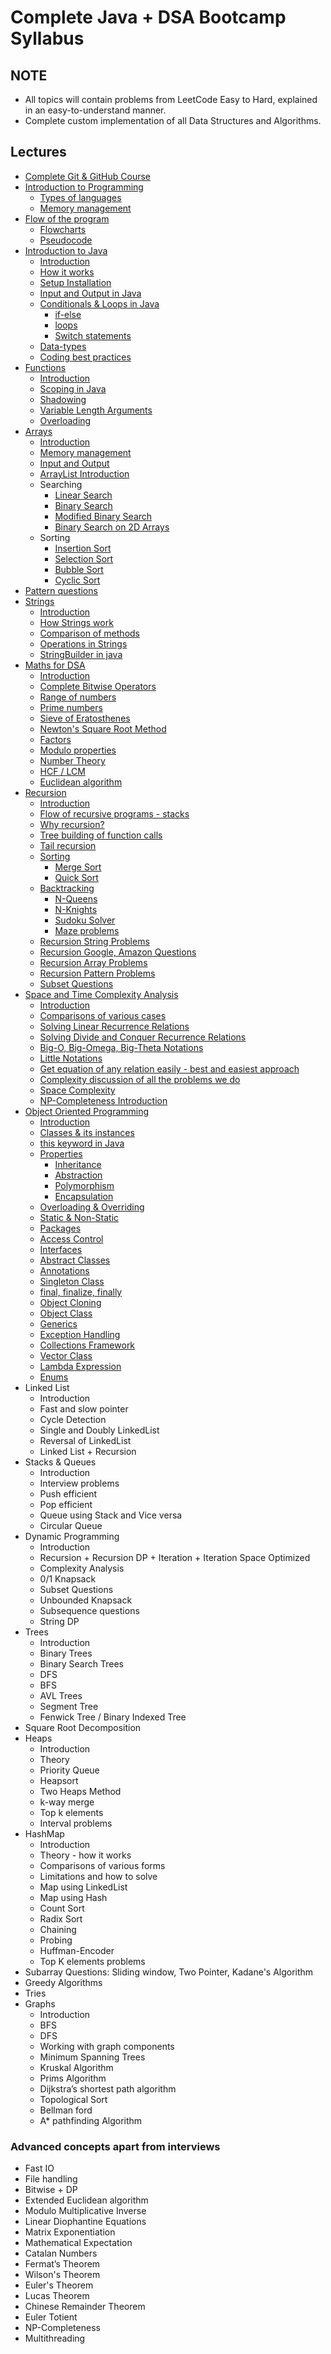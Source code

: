 ﻿# Complete Java + DSA Bootcamp Syllabus

## NOTE
- All topics will contain problems from LeetCode Easy to Hard, explained in an easy-to-understand manner.
- Complete custom implementation of all Data Structures and Algorithms.
  
## Lectures
- [Complete Git & GitHub Course](https://youtu.be/apGV9Kg7ics)
- [Introduction to Programming](https://youtu.be/wn49bJOYAZM)
    - [Types of languages](https://youtu.be/wn49bJOYAZM?t=171)
    - [Memory management](https://youtu.be/wn49bJOYAZM?t=1488)
- [Flow of the program](https://youtu.be/lhELGQAV4gg)
    - [Flowcharts](https://youtu.be/lhELGQAV4gg)
    - [Pseudocode](https://youtu.be/lhELGQAV4gg?t=715)
- [Introduction to Java](https://youtu.be/4EP8YzcN0hQ)
    - [Introduction](https://youtu.be/4EP8YzcN0hQ)
    - [How it works](https://youtu.be/4EP8YzcN0hQ?t=93)
    - [Setup Installation](https://youtu.be/4EP8YzcN0hQ?t=1486)
    - [Input and Output in Java](https://youtu.be/TAtrPoaJ7gc)
    - [Conditionals & Loops in Java](https://youtu.be/ldYLYRNaucM?t=88)
        - [if-else](https://youtu.be/ldYLYRNaucM?t=88)
        - [loops](https://youtu.be/ldYLYRNaucM?t=440)
        - [Switch statements](https://youtu.be/mA23x39DjbI)
    - [Data-types](https://youtu.be/TAtrPoaJ7gc?t=2800)
    - [Coding best practices](https://youtu.be/waGfV-IoOt8)
- [Functions](https://youtu.be/vvanI8NRlSI)
    - [Introduction](https://youtu.be/vvanI8NRlSI)
    - [Scoping in Java](https://youtu.be/vvanI8NRlSI?t=2801)
    - [Shadowing](https://youtu.be/vvanI8NRlSI?t=3584)
    - [Variable Length Arguments](https://youtu.be/vvanI8NRlSI?t=4013)
    - [Overloading](https://youtu.be/vvanI8NRlSI?t=4327)
- [Arrays](https://youtu.be/n60Dn0UsbEk)
    - [Introduction](https://youtu.be/n60Dn0UsbEk)
    - [Memory management](https://youtu.be/n60Dn0UsbEk?t=632)
    - [Input and Output](https://youtu.be/n60Dn0UsbEk?t=1675)
    - [ArrayList Introduction](https://youtu.be/n60Dn0UsbEk?t=4868)
    - Searching
        - [Linear Search](https://youtu.be/_HRA37X8N_Q)
        - [Binary Search](https://youtu.be/f6UU7V3szVw)
        - [Modified Binary Search](https://youtu.be/f6UU7V3szVw?t=2508)
        - [Binary Search on 2D Arrays](https://www.youtube.com/watch?v=enI_KyGLYPo)
    - Sorting
        - [Insertion Sort](https://youtu.be/By_5-RRqVeE)
        - [Selection Sort](https://youtu.be/Nd4SCCIHFWk)
        - [Bubble Sort](https://youtu.be/F5MZyqRp_IM)
        - [Cyclic Sort](https://youtu.be/JfinxytTYFQ)
- [Pattern questions](https://youtu.be/lsOOs5J8ycw)
- [Strings](https://www.youtube.com/watch?v=zL1DPZ0Ovlo)
    - [Introduction](https://www.youtube.com/watch?v=zL1DPZ0Ovlo)
    - [How Strings work](https://youtu.be/zL1DPZ0Ovlo?t=216)
    - [Comparison of methods](https://youtu.be/zL1DPZ0Ovlo?t=977)
    - [Operations in Strings](https://youtu.be/zL1DPZ0Ovlo?t=1681)
    - [StringBuilder in java](https://youtu.be/zL1DPZ0Ovlo?t=4199)
- [Maths for DSA](https://youtu.be/fzip9Aml6og)
    - [Introduction](https://youtu.be/fzip9Aml6og?t=20)
    - [Complete Bitwise Operators](https://youtu.be/fzip9Aml6og?t=95)
    - [Range of numbers](https://youtu.be/fzip9Aml6og?t=4169)
    - [Prime numbers](https://youtu.be/lmSpZ0bjCyQ?t=57)
    - [Sieve of Eratosthenes](https://youtu.be/lmSpZ0bjCyQ?t=850)
    - [Newton's Square Root Method](https://youtu.be/lmSpZ0bjCyQ?t=1989)
    - [Factors](https://youtu.be/lmSpZ0bjCyQ?t=3004)
    - [Modulo properties](https://youtu.be/lmSpZ0bjCyQ?t=3980)
    - [Number Theory](https://youtu.be/lmSpZ0bjCyQ?t=4405)
    - [HCF / LCM](https://youtu.be/lmSpZ0bjCyQ?t=5110)
    - [Euclidean algorithm](https://youtu.be/lmSpZ0bjCyQ?t=5520)
- [Recursion](https://www.youtube.com/playlist?list=PL9gnSGHSqcnp39cTyB1dTZ2pJ04Xmdrod)
    - [Introduction](https://youtu.be/M2uO2nMT0Bk)
    - [Flow of recursive programs - stacks](https://youtu.be/M2uO2nMT0Bk?t=2124)
    - [Why recursion?](https://youtu.be/M2uO2nMT0Bk?t=2708)
    - [Tree building of function calls](https://youtu.be/M2uO2nMT0Bk?t=3033)
    - [Tail recursion](https://youtu.be/M2uO2nMT0Bk?t=4308)
    - [Sorting](https://www.youtube.com/playlist?list=PL9gnSGHSqcnq-9CXLt9DsInytRMLoyZQ_)
        - [Merge Sort](https://youtu.be/iKGAgWdgoRk)
        - [Quick Sort](https://www.youtube.com/watch?v=Z8svOqamag8&list=PL9gnSGHSqcnr_DxHsP7AW9ftq0AtAyYqJ&index=27)
    - [Backtracking](https://youtu.be/zg5v2rlV1tM)
        - [N-Queens](https://youtu.be/nC1rbW2YSz0)
        - [N-Knights](https://youtu.be/nC1rbW2YSz0?t=2342)
        - [Sudoku Solver](https://youtu.be/nC1rbW2YSz0?t=3190)
        - [Maze problems](https://www.youtube.com/watch?v=zg5v2rlV1tM)
    - [Recursion String Problems](https://youtu.be/gdifkIwCJyg)
    - [Recursion Google, Amazon Questions](https://youtu.be/9ByWqPzfXDU)
    - [Recursion Array Problems](https://youtu.be/sTdiMLom00U)
    - [Recursion Pattern Problems](https://youtu.be/ymgnIIclCF0)
    - [Subset Questions](https://youtu.be/9ByWqPzfXDU)
- [Space and Time Complexity Analysis](https://youtu.be/mV3wrLBbuuE)
    - [Introduction](https://youtu.be/mV3wrLBbuuE)
    - [Comparisons of various cases](https://youtu.be/mV3wrLBbuuE?t=1039)
    - [Solving Linear Recurrence Relations](https://youtu.be/mV3wrLBbuuE?t=6252)
    - [Solving Divide and Conquer Recurrence Relations](https://youtu.be/mV3wrLBbuuE?t=4609)
    - [Big-O, Big-Omega, Big-Theta Notations](https://youtu.be/mV3wrLBbuuE?t=2271)
    - [Little Notations](https://youtu.be/mV3wrLBbuuE?t=2960)
    - [Get equation of any relation easily - best and easiest approach](https://youtu.be/mV3wrLBbuuE?t=8189)
    - [Complexity discussion of all the problems we do](https://youtu.be/mV3wrLBbuuE?t=3866)
    - [Space Complexity](https://youtu.be/mV3wrLBbuuE?t=3330)
    - [NP-Completeness Introduction](https://youtu.be/mV3wrLBbuuE?t=8695)
- [Object Oriented Programming](https://www.youtube.com/playlist?list=PL9gnSGHSqcno1G3XjUbwzXHL8_EttOuKk)
    - [Introduction](https://www.youtube.com/watch?v=BSVKUk58K6U)
    - [Classes & its instances](https://youtu.be/BSVKUk58K6U?t=467)
    - [this keyword in Java](https://youtu.be/BSVKUk58K6U?t=3380)
    - [Properties](https://www.youtube.com/watch?v=46T2wD3IuhM)
        - [Inheritance](https://youtu.be/46T2wD3IuhM?t=146)
        - [Abstraction](https://youtu.be/46T2wD3IuhM?t=7102)
        - [Polymorphism](https://youtu.be/46T2wD3IuhM?t=4226)
        - [Encapsulation](https://youtu.be/46T2wD3IuhM?t=7022)
    - [Overloading & Overriding](https://youtu.be/46T2wD3IuhM?t=4834)
    - [Static & Non-Static](https://youtu.be/_Ya6CN13t8k?t=1137)
    - [Packages](https://youtu.be/_Ya6CN13t8k?t=182)
    - [Access Control](https://youtu.be/W145DXs8fFg)
    - [Interfaces](https://youtu.be/rgHZa7-Dibg?t=1510)
    - [Abstract Classes](https://youtu.be/rgHZa7-Dibg?t=68)
    - [Annotations](https://youtu.be/rgHZa7-Dibg?t=3438)
    - [Singleton Class](https://youtu.be/_Ya6CN13t8k?t=4240) 
    - [final, finalize, finally](https://youtu.be/46T2wD3IuhM?t=6317)
    - [Object Cloning](https://youtu.be/OY2lPr8h93U?t=4352)
    - [Object Class](https://youtu.be/W145DXs8fFg?t=1943)
    - [Generics](https://www.youtube.com/watch?v=OY2lPr8h93U)
    - [Exception Handling](https://youtu.be/OY2lPr8h93U?t=3405)
    - [Collections Framework](https://youtu.be/9ogGan-R1pc?t=49)
    - [Vector Class](https://youtu.be/9ogGan-R1pc?t=668)
    - [Lambda Expression](https://youtu.be/OY2lPr8h93U?t=2894) 
    - [Enums](https://youtu.be/9ogGan-R1pc?t=909)
- Linked List
    - Introduction
    - Fast and slow pointer
    - Cycle Detection
    - Single and Doubly LinkedList
    - Reversal of LinkedList
    - Linked List + Recursion
- Stacks & Queues
    - Introduction
    - Interview problems
    - Push efficient
    - Pop efficient
    - Queue using Stack and Vice versa
    - Circular Queue
- Dynamic Programming
    - Introduction
    - Recursion + Recursion DP + Iteration + Iteration Space Optimized
    - Complexity Analysis
    - 0/1 Knapsack
    - Subset Questions
    - Unbounded Knapsack
    - Subsequence questions
    - String DP
- Trees
    - Introduction
    - Binary Trees
    - Binary Search Trees
    - DFS
    - BFS
    - AVL Trees
    - Segment Tree
    - Fenwick Tree / Binary Indexed Tree
- Square Root Decomposition
- Heaps
    - Introduction
    - Theory
    - Priority Queue
    - Heapsort
    - Two Heaps Method
    - k-way merge
    - Top k elements
    - Interval problems
- HashMap
    - Introduction
    - Theory - how it works
    - Comparisons of various forms
    - Limitations and how to solve
    - Map using LinkedList
    - Map using Hash
    - Count Sort
    - Radix Sort
    - Chaining
    - Probing
    - Huffman-Encoder
    - Top K elements problems
- Subarray Questions: Sliding window, Two Pointer, Kadane's Algorithm
- Greedy Algorithms
- Tries
- Graphs
    - Introduction
    - BFS
    - DFS
    - Working with graph components
    - Minimum Spanning Trees
    - Kruskal Algorithm
    - Prims Algorithm
    - Dijkstra’s shortest path algorithm
    - Topological Sort
    - Bellman ford
    - A* pathfinding Algorithm

### Advanced concepts apart from interviews 
- Fast IO
- File handling
- Bitwise + DP
- Extended Euclidean algorithm
- Modulo Multiplicative Inverse
- Linear Diophantine Equations
- Matrix Exponentiation
- Mathematical Expectation
- Catalan Numbers
- Fermat’s Theorem
- Wilson's Theorem
- Euler's Theorem
- Lucas Theorem
- Chinese Remainder Theorem
- Euler Totient
- NP-Completeness
- Multithreading
